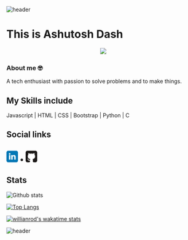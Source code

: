 ![header](https://capsule-render.vercel.app/api?type=wave&color=gradient&height=300&section=header&text=Hello%20Visitor!&fontSize=75)

# This is Ashutosh Dash

<p align="center"><img src="https://i.pinimg.com/originals/54/5d/c7/545dc70147b6b8a300d33ef5cc51ca5a.jpg" height="200px"></p>

### About me 🤓

A tech enthusiast with passion to solve problems and to make things.

## My Skills include

Javascript | HTML | CSS | Bootstrap | Python | C

## Social links

<a href = https://www.linkedin.com/in/ashutoshdash1999><img src=https://raw.githubusercontent.com/edent/SuperTinyIcons/master/images/svg/linkedin.svg height='30' weight='30'></a> • <a href = https://github.com/AshutoshDash1999><img src=https://raw.githubusercontent.com/edent/SuperTinyIcons/master/images/svg/github.svg height='30' weight='30'></a>
---

## Stats

![Github stats](https://github-readme-stats.vercel.app/api?username=AshutoshDash1999&theme=nightowl&show_icons=true&count_private=true&bg_color=90,6600AC,B000B7)

[![Top Langs](https://github-readme-stats.vercel.app/api/top-langs/?username=AshutoshDash1999&layout=compact)](https://github.com/AshutoshDash1999/github-readme-stats)

[![willianrod's wakatime stats](https://github-readme-stats.vercel.app/api/wakatime?username=AshutoshDash1999)](https://github.com/AshutoshDash1999/github-readme-stats)

![header](https://capsule-render.vercel.app/api?type=wave&color=gradient&height=200&section=footer&text=Stalking????%20;D&fontSize=50&fontAlignY=90)
